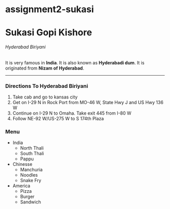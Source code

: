 # assignment2-sukasi

# Sukasi Gopi Kishore

###### Hyderabad Biriyani

It is very famous in **India**. It is also known as **Hyderabadi dum**. It is originated from **Nizam of Hyderabad**.

---
### Directions To Hyderabad Biriyani
1. Take cab and go to kansas city
2. Get on I-29 N in Rock Port from MO-46 W, State Hwy J and US Hwy 136 W
3. Continue on I-29 N to Omaha. Take exit 445 from I-80 W
4. Follow NE-92 W/US-275 W to S 174th Plaza


### Menu
* India
    - North Thali
    - South Thali
    - Pappu
* Chinesse
    - Manchuria
    - Noodles
    - Snake Fry
* America
    - Pizza
    - Burger
    - Sandwich

